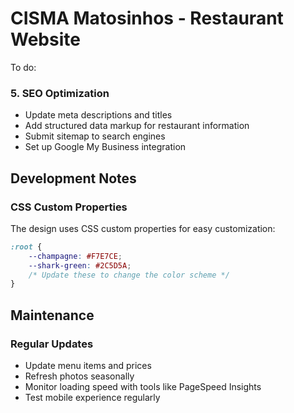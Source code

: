 # CISMA Matosinhos - Restaurant Website

To do:

### 5. SEO Optimization
- Update meta descriptions and titles
- Add structured data markup for restaurant information
- Submit sitemap to search engines
- Set up Google My Business integration

## Development Notes

### CSS Custom Properties
The design uses CSS custom properties for easy customization:
```css
:root {
    --champagne: #F7E7CE;
    --shark-green: #2C5D5A;
    /* Update these to change the color scheme */
}
```
## Maintenance

### Regular Updates
- Update menu items and prices
- Refresh photos seasonally  
- Monitor loading speed with tools like PageSpeed Insights
- Test mobile experience regularly